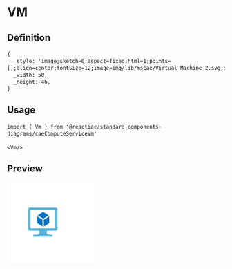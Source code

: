 # VM

## Definition

```
{
  _style: 'image;sketch=0;aspect=fixed;html=1;points=[];align=center;fontSize=12;image=img/lib/mscae/Virtual_Machine_2.svg;strokeColor=none;',
  _width: 50,
  _height: 46,
}
```

## Usage

```
import { Vm } from '@reactiac/standard-components-diagrams/caeComputeServiceVm'

<Vm/>
```

## Preview

<img src="./vm.png" width="200"/>
